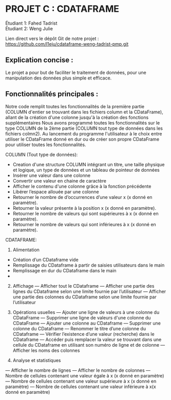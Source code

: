 # PROJET C : CDATAFRAME

Étudiant 1: Fahed Tadrist  
Étudiant 2: Weng Julie

Lien direct vers le dépôt Git de notre projet :  
https://github.com/l1eju/cdataframe-weng-tadrist-pmp.git

## Explication concise :
Le projet a pour but de faciliter le traitement de données, pour une manipulation des données plus simple et efficace.

## Fonctionnalités principales :

Notre code remplit toutes les fonctionnalités de la première partie (COLUMN d'entier se trouvant dans les fichiers column et la CDataFrame), allant de la création d'une colonne jusqu'à la création des fonctions supplémentaires
Nous avons programmé toutes les fonctionnalités sur le type COLUMN de la 2ème partie (COLUMN tout type de données dans les fichiers colmn2).
Au lancement du programme l'utilisateur à le choix entre utiliser le CDataFrame donné en dur ou de créer son propre CDataFrame pour utiliser toutes les fonctionnalités.

COLUMN (Tout type de données):  
- Creation d'une structure COLUMN intégrant un titre, une taille physique et logique, un type de données et un tableau de pointeur de données
- Insérer une valeur dans une colonne
- Convertir une valeur en chaine de caractère
- Afficher le contenu d'une colonne grâce à la fonction précédente
- Libérer l’espace allouée par une colonne
- Retourner le nombre de d’occurrences d’une valeur x (x donné en paramètre).
- Retourner la valeur présente à la position x (x donné en paramètre).
- Retourner le nombre de valeurs qui sont supérieures à x (x donné en paramètre).
- Retourner le nombre de valeurs qui sont inférieures à x (x donné en paramètre).


CDATAFRAME:

1. Alimentation
-  Création d’un CDataframe vide
-  Remplissage du CDataframe à partir de saisies utilisateurs dans le main
-  Remplissage en dur du CDataframe dans le main
-  
2. Affichage
— Afficher tout le CDataframe
— Afficher une partie des lignes du CDataframe selon une limite fournie par l’utilisateur
— Afficher une partie des colonnes du CDataframe selon une limite fournie par l’utilisateur

3. Opérations usuelles
— Ajouter une ligne de valeurs à une colonne du CDataFrame
— Supprimer une ligne de valeurs d'une colonne du CDataFrame
— Ajouter une colonne au CDataframe
— Supprimer une colonne du CDataframe
— Renommer le titre d’une colonne du CDataframe
— Vérifier l’existence d’une valeur (recherche) dans le CDataframe
— Accéder puis remplacer la valeur se trouvant dans une cellule du CDataframe en utilisant son numéro de ligne et de colonne
— Afficher les noms des colonnes

5. Analyse et statistiques

— Afficher le nombre de lignes
— Afficher le nombre de colonnes
— Nombre de cellules contenant une valeur égale à x (x donné en paramètre)
— Nombre de cellules contenant une valeur supérieure à x (x donné en paramètre)
— Nombre de cellules contenant une valeur inférieure à x(x donné en paramètre)
